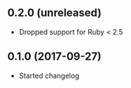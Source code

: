 ## 0.2.0 (unreleased)

- Dropped support for Ruby < 2.5

## 0.1.0 (2017-09-27)

- Started changelog
